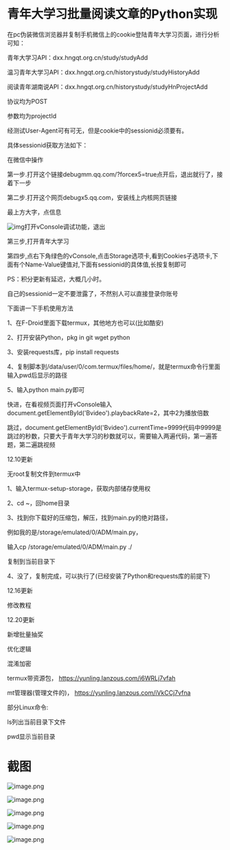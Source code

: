 # 青年大学习批量阅读文章的Python实现

在pc伪装微信浏览器并复制手机微信上的cookie登陆青年大学习页面，进行分析可知：

青年大学习API：dxx.hngqt.org.cn/study/studyAdd

温习青年大学习API：dxx.hngqt.org.cn/historystudy/studyHistoryAdd

阅读青年湖南说API：dxx.hngqt.org.cn/historystudy/studyHnProjectAdd

协议均为POST

参数均为projectId

经测试User-Agent可有可无，但是cookie中的sessionid必须要有。

具体sessionid获取方法如下：

在微信中操作

第一步.打开这个链接debugmm.qq.com/?forcex5=true点开后，退出就行了，接着下一步

第二步.打开这个网页debugx5.qq.com，安装线上内核网页链接

最上方大字，点信息

![img](http://qzonestyle.gtimg.cn/qzone/em/e401112.gif)打开vConsole调试功能，退出

第三步,打开青年大学习

第四步,点右下角绿色的vConsole,点击Storage选项卡,看到Cookies子选项卡,下面有个Name-Value键值对,下面有sessionid的具体值,长按复制即可



PS：积分更新有延迟，大概几小时。

自己的sessionid一定不要泄露了，不然别人可以直接登录你账号

下面讲一下手机使用方法

1、在F-Droid里面下载termux，其他地方也可以(比如酷安)

2、打开安装Python，pkg in git wget python

3、安装requests库，pip install requests

4、复制脚本到/data/user/0/com.termux/files/home/，就是termux命令行里面输入pwd后显示的路径

5、输入python main.py即可

快进，在看视频页面打开vConsole输入document.getElementById('Bvideo').playbackRate=2，其中2为播放倍数

跳过，document.getElementById('Bvideo').currentTime=9999代码中9999是跳过的秒数，只要大于青年大学习的秒数就可以，需要输入两遍代码，第一遍答题，第二遍跳视频

12.10更新

无root复制文件到termux中

1、输入termux-setup-storage，获取内部储存使用权

2、cd ~，回home目录

3、找到你下载好的压缩包，解压，找到main.py的绝对路径，

例如我的是/storage/emulated/0/ADM/main.py，

输入cp /storage/emulated/0/ADM/main.py ./

复制到当前目录下

4、没了，复制完成，可以执行了(已经安装了Python和requests库的前提下)

12.16更新

修改教程

12.20更新

新增批量抽奖

优化逻辑

混淆加密

termux带资源包， https://yunling.lanzous.com/i6WRLj7vfah 

mt管理器(管理文件的)， https://yunling.lanzous.com/iVkCCj7vfna 

部分Linux命令:

ls列出当前目录下文件

pwd显示当前目录



# 截图

![image.png](http://tva1.sinaimg.cn/large/008d89Swgy1h0ax4yubppj311y0kgtjt.jpg)



![image.png](http://tva1.sinaimg.cn/large/008d89Swgy1h0ax4v29wwj311y0kgdtg.jpg)



![image.png](http://tva1.sinaimg.cn/large/008d89Swgy1h0ax4ovtjjj30u01t0470.jpg)



![image.png](http://tva1.sinaimg.cn/large/008d89Swgy1h0ax4ixdv0j30u01t0jza.jpg)



![image.png](http://tva1.sinaimg.cn/large/008d89Swgy1h0ax45n06jj30hs12jgwu.jpg)

